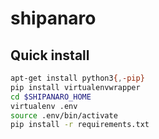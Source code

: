 # shipanaro

## Quick install

```bash
apt-get install python3{,-pip}
pip install virtualenvwrapper
cd $SHIPANARO_HOME
virtualenv .env
source .env/bin/activate
pip install -r requirements.txt
```
